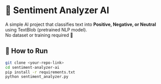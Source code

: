 # 📝 Sentiment Analyzer AI

A simple AI project that classifies text into **Positive, Negative, or Neutral** using TextBlob (pretrained NLP model).  
No dataset or training required 🚀

## 🔹 How to Run
```bash
git clone <your-repo-link>
cd sentiment-analyzer-ai
pip install -r requirements.txt
python sentiment_analyzer.py

